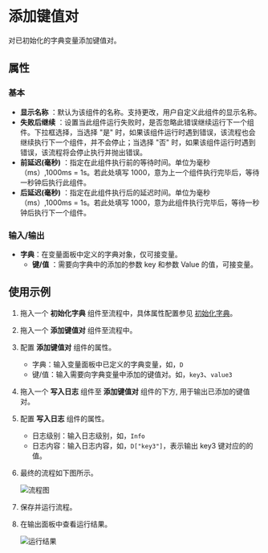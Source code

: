 # 添加键值对

对已初始化的字典变量添加键值对。

## 属性

### 基本

- **显示名称** ：默认为该组件的名称。支持更改，用户自定义此组件的显示名称。
- **失败后继续** ：设置当此组件运行失败时，是否忽略此错误继续运行下一个组件。下拉框选择，当选择 "是" 时，如果该组件运行时遇到错误，该流程也会继续执行下一个组件，并不会停止；当选择 "否" 时，如果该组件运行时遇到错误，该流程将会停止执行并抛出错误。
- **前延迟(毫秒)** ：指定在此组件执行前的等待时间。单位为毫秒（ms）,1000ms = 1s。若此处填写 1000，意为上一个组件执行完毕后，等待一秒钟后执行此组件。
- **后延迟(毫秒)** ：指定在此组件执行后的延迟时间。单位为毫秒（ms）,1000ms = 1s。若此处填写 1000，意为此组件执行完毕后，等待一秒钟后执行下一个组件。

### 输入/输出

- **字典**：在变量面板中定义的字典对象，仅可接变量。
    - **键/值** ：需要向字典中的添加的参数 key 和参数 Value 的值，可接变量。

## 使用示例

1. 拖入一个 **初始化字典** 组件至流程中，具体属性配置参见 [初始化字典](CodeExecuter/../InitializeDictionaryActivity.md)。
2. 拖入一个 **添加键值对** 组件至流程中。
3. 配置 **添加键值对** 组件的属性。

    - 字典：输入变量面板中已定义的字典变量，如，`D`
    - 键/值：输入需要向字典变量中添加的键值对。如，`key3`、`value3`

4. 拖入一个 **写入日志** 组件至 **添加键值对** 组件的下方, 用于输出已添加的键值对。
5. 配置 **写入日志** 组件的属性。

    - 日志级别：输入日志级别，如，`Info`
    - 日志内容：输入日志内容，如，`D["key3"]`，表示输出 key3 键对应的的值。

6. 最终的流程如下图所示。

    ![流程图](https://docimages.blob.core.chinacloudapi.cn/images/Activities/addkeyvalue20210111.png)

7. 保存并运行流程。
8. 在输出面板中查看运行结果。

    ![运行结果](https://docimages.blob.core.chinacloudapi.cn/images/Activities/addkeyvalueresult20210111.png)
